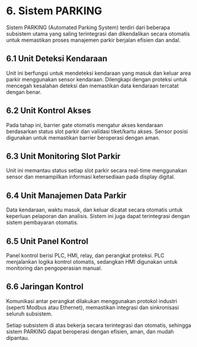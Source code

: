 # 6. Sistem PARKING

Sistem PARKING (Automated Parking System) terdiri dari beberapa subsistem utama yang saling terintegrasi dan dikendalikan secara otomatis untuk memastikan proses manajemen parkir berjalan efisien dan andal.

## 6.1 Unit Deteksi Kendaraan
Unit ini berfungsi untuk mendeteksi kendaraan yang masuk dan keluar area parkir menggunakan sensor kendaraan. Dilengkapi dengan proteksi untuk mencegah kesalahan deteksi dan memastikan data kendaraan tercatat dengan benar.

## 6.2 Unit Kontrol Akses
Pada tahap ini, barrier gate otomatis mengatur akses kendaraan berdasarkan status slot parkir dan validasi tiket/kartu akses. Sensor posisi digunakan untuk memastikan barrier beroperasi dengan aman.

## 6.3 Unit Monitoring Slot Parkir
Unit ini memantau status setiap slot parkir secara real-time menggunakan sensor dan menampilkan informasi ketersediaan pada display digital.

## 6.4 Unit Manajemen Data Parkir
Data kendaraan, waktu masuk, dan keluar dicatat secara otomatis untuk keperluan pelaporan dan analisis. Sistem ini juga dapat terintegrasi dengan sistem pembayaran otomatis.

## 6.5 Unit Panel Kontrol
Panel kontrol berisi PLC, HMI, relay, dan perangkat proteksi. PLC menjalankan logika kontrol otomatis, sedangkan HMI digunakan untuk monitoring dan pengoperasian manual.

## 6.6 Jaringan Kontrol
Komunikasi antar perangkat dilakukan menggunakan protokol industri (seperti Modbus atau Ethernet), memastikan integrasi dan sinkronisasi seluruh subsistem.

Setiap subsistem di atas bekerja secara terintegrasi dan otomatis, sehingga sistem PARKING dapat beroperasi dengan efisien, aman, dan mudah dipantau.
